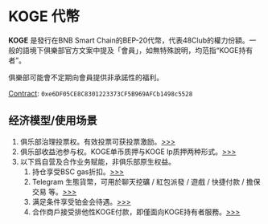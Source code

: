 # KOGE 代幣

**KOGE** 是發行在BNB Smart Chain的BEP-20代幣，代表48Club的權力份額。一般的語境下俱樂部官方文案中提及「會員」，如無特殊說明，均范指“KOGE持有者”。

俱樂部可能會不定期向會員提供非承諾性的福利。

[Contract](https://bscscan.com/token/0xe6df05ce8c8301223373cf5b969afcb1498c5528): `0xe6DF05CE8C8301223373CF5B969AFCb1498c5528`

## 经济模型/使用场景

1. 俱乐部治理投票权。有效投票可获投票激励。[>>>](https://www.bnb48.club/voting)
2. 俱乐部收益池参与权。KOGE单币质押与KOGE lp质押两种形式。[>>>](https://www.bnb48.club/pool)
3. 以下爲自营及合作业务赋能，非俱乐部原生权益。
   1. 持仓享受BSC gas折扣。[>>>](../../buidl/infrastructure/bsc-validator/enhancedrpc/#kogerpcbsc-xiang-koge-chi-you-zhe-ti-gong-gas-fei-zhe-kou)
   2. Telegram 生態貨幣，可用於聊天挖礦 / 紅包派發 / 遊戲 / 快捷付款 / 擔保交易 等。[>>>](https://bnb48\_bot.t.me)
   3. 满足条件享受铂金会待遇。[>>>](platinum-benefit/)
   4. 合作商戶接受排他性KOGE付款，即僅面向KOGE持有者服務。[>>>](https://affcm.com)
